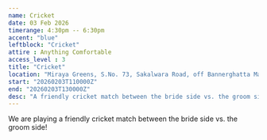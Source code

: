 ```yaml
---
name: Cricket
date: 03 Feb 2026
timerange: 4:30pm -- 6:30pm
accent: "blue"
leftblock: "Cricket"
attire : Anything Comfortable
access_level : 3
title: "Cricket"
location: "Miraya Greens, S.No. 73, Sakalwara Road, off Bannerghatta Main Road, Bengaluru, Karnataka 560083, India"
start: "20260203T110000Z"
end: "20260203T130000Z"
desc: "A friendly cricket match between the bride side vs. the groom side!"
---
```

We are playing a friendly cricket match between the bride side vs. the groom side!

